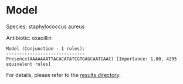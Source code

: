 
# Model

Species: staphylococcus aureus

Antibiotic: oxacillin

```
Model (Conjunction - 1 rules):
------------------------------
Presence(AAAAAAATTACACATATCGTGAGCAATGAAC) [Importance: 1.00, 4295 equivalent rules]

```

For details, please refer to the [results directory](../../../../../results/scm_b/staphylococcus+aureus/oxacillin/repeat_3/).

